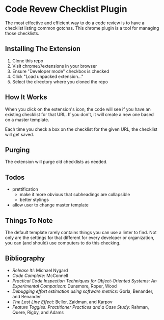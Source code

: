Code Revew Checklist Plugin
===========================

The most effective and efficient way to do a code review is to have a checklist listing common gotchas.
This chrome plugin is a tool for managing those checklists.

Installing The Extension
------------------------

  1. Clone this repo
  2. Visit chrome://extensions in your browser
  3. Ensure "Developer mode" checkbox is checked
  4. Click "Load unpacked extension..."
  5. Select the directory where you cloned the repo

How It Works
------------
When you click on the extension's icon, the code will see if you have an existing checklist for that URL.
If you don't, it will create a new one based on a master template.

Each time you check a box on the checklist for the given URL, the checklist will
get saved.

Purging
-------
The extension will purge old checklists as needed.

Todos
-----

  * prettification
    * make it more obvious that subheadings are collapsible
    * better stylings
  * allow user to change master template

Things To Note
--------------
The default template rarely contains things you can use a linter to find. Not only
are the settings for that different for every developer or organization, you can (and should)
use computers to do this checking.

Bibliography
------------
  * _Release It!_: Michael Nygard
  * _Code Complete_: McConnell
  * _Practical Code Inspection Techniques for Object-Oriented Systems: An Experimental Comparison_: Dunsmore, Roper, Wood
  * _Debugging effort estimation using software metrics_: Gorla, Benander, and Benander
  * _The Last Line Effect_: Beller, Zaidman, and Karpov
  * _Feature Toggles: Practitioner Practices and a Case Study_: Rahman, Quere, Rigby, and Adams
